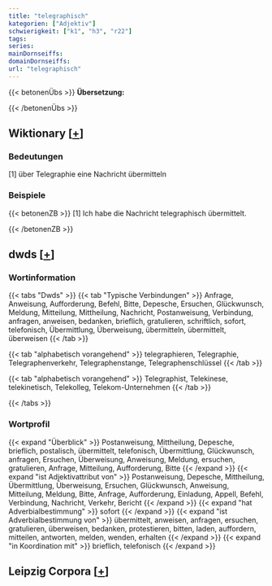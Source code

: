 ```yaml
---
title: "telegraphisch"
kategorien: ["Adjektiv"]
schwierigkeit: ["k1", "h3", "r22"]
tags:
series:
mainDornseiffs:
domainDornseiffs:
url: "telegraphisch"
---
```


{{< betonenÜbs >}}
**Übersetzung:**  
  
{{< /betonenÜbs >}}

## Wiktionary [[+](https://de.wiktionary.org/wiki/telegraphisch)]

### Bedeutungen
[1] über Telegraphie eine Nachricht übermitteln  

### Beispiele
{{< betonenZB >}}
[1] Ich habe die Nachricht telegraphisch übermittelt.  

{{< /betonenZB >}}


## dwds [[+](https://www.dwds.de/wb/telegraphisch)]

### Wortinformation
{{< tabs "Dwds" >}}
{{< tab "Typische Verbindungen" >}}
Anfrage, Anweisung, Aufforderung, Befehl, Bitte, Depesche, Ersuchen, Glückwunsch, Meldung, Mitteilung, Mittheilung, Nachricht, Postanweisung, Verbindung, anfragen, anweisen, bedanken, brieflich, gratulieren, schriftlich, sofort, telefonisch, Übermittlung, Überweisung, übermitteln, übermittelt, überweisen
{{< /tab >}}

{{< tab "alphabetisch vorangehend" >}}
telegraphieren, Telegraphie, Telegraphenverkehr, Telegraphenstange, Telegraphenschlüssel
{{< /tab >}}

{{< tab "alphabetisch vorangehend" >}}
Telegraphist, Telekinese, telekinetisch, Telekolleg, Telekom-Unternehmen
{{< /tab >}}

{{< /tabs >}}

### Wortprofil
{{< expand "Überblick" >}} Postanweisung, Mittheilung, Depesche, brieflich, postalisch, übermittelt, telefonisch, Übermittlung, Glückwunsch, anfragen, Ersuchen, Überweisung, Anweisung, Meldung, ersuchen, gratulieren, Anfrage, Mitteilung, Aufforderung, Bitte {{< /expand >}}
{{< expand "ist Adjektivattribut von" >}} Postanweisung, Depesche, Mittheilung, Übermittlung, Überweisung, Ersuchen, Glückwunsch, Anweisung, Mitteilung, Meldung, Bitte, Anfrage, Aufforderung, Einladung, Appell, Befehl, Verbindung, Nachricht, Verkehr, Bericht {{< /expand >}}
{{< expand "hat Adverbialbestimmung" >}} sofort {{< /expand >}}
{{< expand "ist Adverbialbestimmung von" >}} übermittelt, anweisen, anfragen, ersuchen, gratulieren, überweisen, bedanken, protestieren, bitten, laden, auffordern, mitteilen, antworten, melden, wenden, erhalten {{< /expand >}}
{{< expand "in Koordination mit" >}} brieflich, telefonisch {{< /expand >}}

## Leipzig Corpora [[+](https://corpora.uni-leipzig.de/en/res?word=telegraphisch&corpusId=deu_newscrawl-public_2018)]

